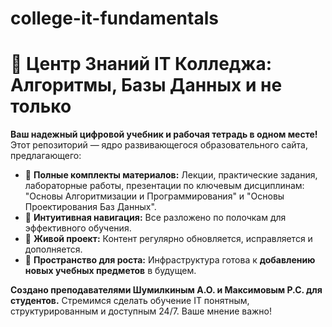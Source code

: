 # college-it-fundamentals

# 📘 Центр Знаний IT Колледжа: Алгоритмы, Базы Данных и не только

**Ваш надежный цифровой учебник и рабочая тетрадь в одном месте!** Этот репозиторий — ядро развивающегося образовательного сайта, предлагающего:

*   🎯 **Полные комплекты материалов:** Лекции, практические задания, лабораторные работы, презентации по ключевым дисциплинам: "Основы Алгоритмизации и Программирования" и "Основы Проектирования Баз Данных".
*   🧭 **Интуитивная навигация:** Все разложено по полочкам для эффективного обучения.
*   🔄 **Живой проект:** Контент регулярно обновляется, исправляется и дополняется.
*   🔮 **Пространство для роста:** Инфраструктура готова к **добавлению новых учебных предметов** в будущем.

**Создано преподавателями Шумилкиным А.О. и Максимовым Р.С. для студентов.** Стремимся сделать обучение IT понятным, структурированным и доступным 24/7. Ваше мнение важно!

